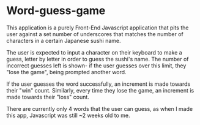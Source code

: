 # Word-guess-game

This application is a purely Front-End Javascript application that pits the user against a set number of underscores that matches
the number of characters in a certain Japanese sushi name.  

The user is expected to input a character on their keyboard to make a guess, letter by letter in order to guess the 
sushi's name.  The number of incorrect guesses left is shown- if the user guesses over this limit, they "lose the game", being prompted 
another word.  

If the user guesses the word successfully, an increment is made towards their "win" count.  Similarly, every time they lose the game,
an increment is made towards their "loss" count.  

There are currently only 4 words that the user can guess, as when I made this app, Javascript was still ~2 weeks old to me.  
